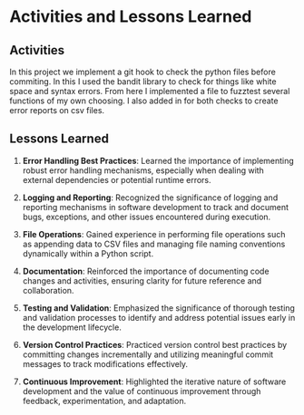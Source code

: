 # Activities and Lessons Learned

## Activities

In this project we implement a git hook to check the python files before commiting. In this I used the bandit library to check for things like white space and syntax errors. From here I implemented a file to fuzztest several functions of my own choosing. I also added in for both checks to create error reports on csv files. 

## Lessons Learned

1. **Error Handling Best Practices**: Learned the importance of implementing robust error handling mechanisms, especially when dealing with external dependencies or potential runtime errors.

2. **Logging and Reporting**: Recognized the significance of logging and reporting mechanisms in software development to track and document bugs, exceptions, and other issues encountered during execution.

3. **File Operations**: Gained experience in performing file operations such as appending data to CSV files and managing file naming conventions dynamically within a Python script.

4. **Documentation**: Reinforced the importance of documenting code changes and activities, ensuring clarity for future reference and collaboration.

5. **Testing and Validation**: Emphasized the significance of thorough testing and validation processes to identify and address potential issues early in the development lifecycle.

6. **Version Control Practices**: Practiced version control best practices by committing changes incrementally and utilizing meaningful commit messages to track modifications effectively.

7. **Continuous Improvement**: Highlighted the iterative nature of software development and the value of continuous improvement through feedback, experimentation, and adaptation.
